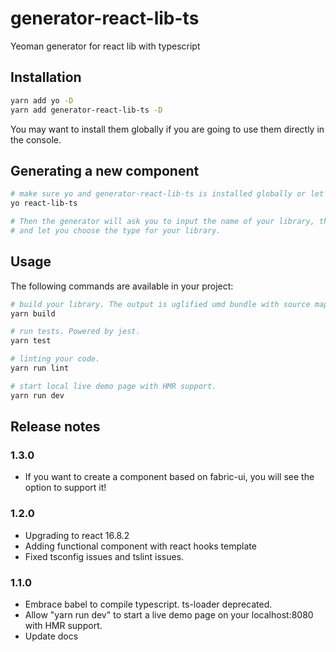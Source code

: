 # generator-react-lib-ts
Yeoman generator for react lib with typescript

## Installation

```bash
yarn add yo -D
yarn add generator-react-lib-ts -D
```

You may want to install them globally if you are going to use them directly in the console.

## Generating a new component

```bash
# make sure yo and generator-react-lib-ts is installed globally or let npm/scripts to do it.
yo react-lib-ts

# Then the generator will ask you to input the name of your library, the path for your lib folder,
# and let you choose the type for your library.

```
## Usage

The following commands are available in your project:

```bash
# build your library. The output is uglified umd bundle with source map files.
yarn build

# run tests. Powered by jest.
yarn test

# linting your code.
yarn run lint

# start local live demo page with HMR support.
yarn run dev
```

## Release notes

### 1.3.0

- If you want to create a component based on fabric-ui, you will see the option to support it!

### 1.2.0

- Upgrading to react 16.8.2
- Adding functional component with react hooks template
- Fixed tsconfig issues and tslint issues.

### 1.1.0

- Embrace babel to compile typescript. ts-loader deprecated.
- Allow "yarn run dev" to start a live demo page on your localhost:8080 with HMR support.
- Update docs
